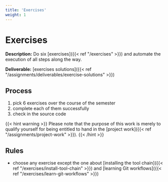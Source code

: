 ```yaml
---
title: 'Exercises'
weight: 1
---
```



Exercises
=========


__Description:__ Do six [exercises]({{< ref "/exercises" >}}) and automate the execution of all steps along the way.

__Deliverable:__ [exercises solutions]({{< ref "/assignments/deliverables/exercise-solutions" >}})


## Process

1. pick 6 exercises over the course of the semester
2. complete each of them successfully
3. check in the source code

{{< hint warning >}}
Please note that the purpose of this work is merely to qualify yourself for being entitled to hand in the
[project work]({{< ref "/assignments/project-work" >}}).
{{< /hint >}}


## Rules

* choose any exercise except the one about [installing the tool chain]({{< ref "/exercises/install-tool-chain" >}})
  and [learning Git workflows]({{< ref "/exercises/learn-git-workflows" >}})
